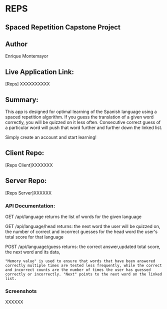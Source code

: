 # REPS
## Spaced Repetition Capstone Project


## Author

 Enrique Montemayor


## Live Application Link: 
[Reps] XXXXXXXXXX

## Summary:

This app is designed for optimal learning of the Spanish language using a spaced repetition algorithm. If you guess the translation of a given word correctly, you will be quizzed on it less often. Consecutive correct guess of a particular word will push that word further and further down the linked list.


Simply create an account and start learning!



## Client Repo: 
[Reps Client]XXXXXXX

## Server Repo:
[Reps Server]XXXXXX

### API Documentation:
GET /api/language
    returns the list of words for the given language

GET  /api/language/head
    returns: the next word the user will be quizzed on,                 
            the number of correct and incorrect guesses for the head word 
            the user's total score for that language

POST /api/language/guess
    returns: the correct answer,updated total score, the next word and its data, 

    "Memory value" is used to ensure that words that have been answered correctly multiple times are tested less frequently, while the correct and incorrect counts are the number of times the user has guessed correctly or incorrectly. "Next" points to the next word on the linked list.


### Screenshots
XXXXXX